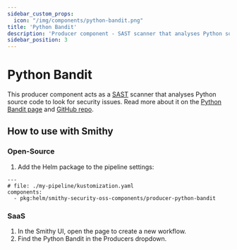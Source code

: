 ```yaml
---
sidebar_custom_props:
  icon: "/img/components/python-bandit.png"
title: 'Python Bandit'
description: 'Producer component - SAST scanner that analyses Python source code to look for security issues.'
sidebar_position: 3
---
```


# Python Bandit

This producer component acts as a [SAST](https://en.wikipedia.org/wiki/Static_application_security_testing) scanner that analyses Python source code to look for security issues.
Read more about it on the [Python Bandit page](https://bandit.readthedocs.io/en/latest/)
and [GitHub repo](https://github.com/PyCQA/bandit/tree/1.7.10).

## How to use with Smithy

### Open-Source

1. Add the Helm package to the pipeline settings:

```
---
# file: ./my-pipeline/kustomization.yaml
components:
  - pkg:helm/smithy-security-oss-components/producer-python-bandit
```

### SaaS

1. In the Smithy UI, open the page to create a new workflow.
2. Find the Python Bandit in the Producers dropdown.
